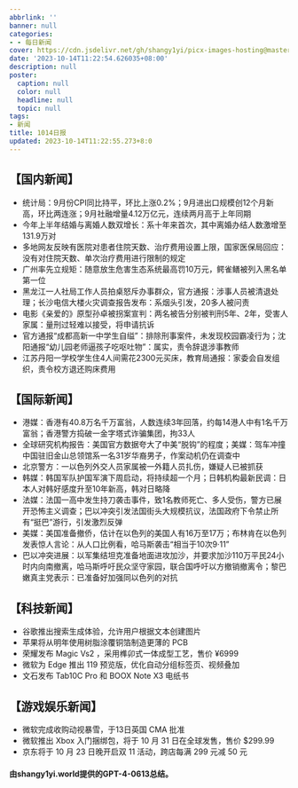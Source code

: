 ```yaml
---
abbrlink: ''
banner: null
categories:
- - 每日新闻
cover: https://cdn.jsdelivr.net/gh/shangy1yi/picx-images-hosting@master/FWT8cXaVEAA2C4h.2h81q1m596.webp
date: '2023-10-14T11:22:54.626035+08:00'
description: null
poster:
  caption: null
  color: null
  headline: null
  topic: null
tags:
- 新闻
title: 1014日报
updated: 2023-10-14T11:22:55.273+8:0
---
```

## 【国内新闻】

* 统计局：9月份CPI同比持平，环比上涨0.2%；9月进出口规模创12个月新高，环比两连涨；9月社融增量4.12万亿元，连续两月高于上年同期
* 今年上半年结婚与离婚人数双增长：系十年来首次，其中离婚办结人数激增至131.9万对
* 多地网友反映有医院对患者住院天数、治疗费用设置上限，国家医保局回应：没有对住院天数、单次治疗费用进行限制的规定
* 广州率先立规矩：随意放生危害生态系统最高罚10万元，鳄雀鳝被列入黑名单第一位
* 黑龙江一人社局工作人员拍桌怒斥办事群众，官方通报：涉事人员被清退处理；长沙电信大楼火灾调查报告发布：系烟头引发，20多人被问责
* 电影《亲爱的》原型孙卓被拐案宣判：两名被告分别被判刑5年、2年，受害人家属：量刑过轻难以接受，将申请抗诉
* 官方通报“成都高新一中学生自缢”：排除刑事案件，未发现校园霸凌行为；沈阳通报“幼儿园老师逼孩子吃呕吐物”：属实，责令辞退涉事教师
* 江苏丹阳一学校学生住4人间需花2300元买床，教育局通报：家委会自发组织，责令校方退还购床费用

## 【国际新闻】

* 港媒：香港有40.8万名千万富翁，人数连续3年回落，约每14港人中有1名千万富翁；香港警方捣破一金字塔式诈骗集团，拘33人
* 全球研究机构报告：美国官方数据夸大了中美“脱钩”的程度；美媒：驾车冲撞中国驻旧金山总领馆系一名31岁华裔男子，作案动机仍在调查中
* 北京警方：一以色列外交人员家属被一外籍人员扎伤，嫌疑人已被抓获
* 韩媒：韩国军队护国军演下周启动，将持续超一个月；日韩机构最新民调：日本人对韩好感度升至10年新高，韩对日略降
* 法媒：法国一高中发生持刀袭击事件，致1名教师死亡、多人受伤，警方已展开恐怖主义调查；巴以冲突引发法国街头大规模抗议，法国政府下令禁止所有“挺巴”游行，引发激烈反弹
* 美媒：美国准备撤侨，估计在以色列的美国人有16万至17万；布林肯在以色列发表惊人言论：从人口比例看，哈马斯袭击“相当于10次9·11”
* 巴以冲突进展：以军集结坦克准备地面进攻加沙，并要求加沙110万平民24小时内向南撤离，哈马斯呼吁民众坚守家园，联合国呼吁以方撤销撤离令；黎巴嫩真主党表示：已准备好加强同以色列的对抗

## 【科技新闻】

* 谷歌推出搜索生成体验，允许用户根据文本创建图片
* 苹果将从明年使用树脂涂覆铜箔制造更薄的 PCB
* 荣耀发布 Magic Vs2 ，采用榫卯式一体成型工艺，售价 ¥6999
* 微软为 Edge 推出 119 预览版，优化自动分组标签页、视频叠加
* 文石发布 Tab10C Pro 和 BOOX Note X3 电纸书

## 【游戏娱乐新闻】

* 微软完成收购动视暴雪，于13日英国 CMA 批准
* 微软推出 Xbox 入门捆绑包，将于 10 月 31 日在全球发售，售价 \$299.99
* 京东将于 10 月 23 日晚开启双 11 活动，跨店每满 299 元减 50 元

#### 由shangy1yi.world提供的GPT-4-0613总结。
